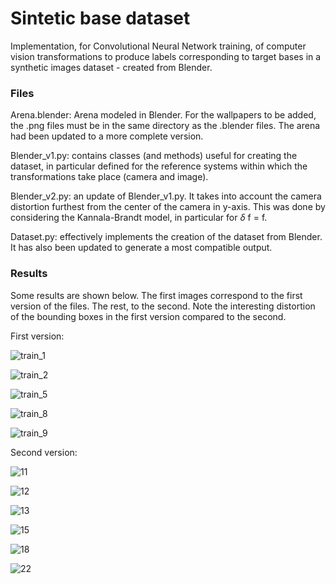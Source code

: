 # Sintetic base dataset

Implementation, for Convolutional Neural Network training, of computer vision transformations to produce labels corresponding to target bases in a synthetic images dataset - created from Blender.

### Files

Arena.blender: Arena modeled in Blender. For the wallpapers to be added, the .png files must be in the same directory as the .blender files. The arena had been updated to a more complete version.

Blender_v1.py: contains classes (and methods) useful for creating the dataset, in particular defined for the reference systems within which the transformations take place (camera and image).

Blender_v2.py: an update of Blender_v1.py. It takes into account the camera distortion furthest from the center of the camera in y-axis. This was done by considering the Kannala-Brandt model, in particular for $\delta$ f = f.

Dataset.py: effectively implements the creation of the dataset from Blender. It has also been updated to generate a most compatible output.

### Results

Some results are shown below. The first images correspond to the first version of the files. The rest, to the second.
Note the interesting distortion of the bounding boxes in the first version compared to the second.

First version:

![train_1](https://github.com/user-attachments/assets/0eb29701-cd28-4fdd-bbac-780ad6f08f01)

![train_2](https://github.com/user-attachments/assets/b2bc2309-126a-4ba3-aeff-d4dd3a832c9b)

![train_5](https://github.com/user-attachments/assets/fd9c7f7e-761d-4d66-883d-16bf05c5bc64)

![train_8](https://github.com/user-attachments/assets/43552b49-095d-421d-b027-60ebe3c90246)

![train_9](https://github.com/user-attachments/assets/59161948-21da-45bb-8f08-361818339f88)

Second version:

![11](https://github.com/user-attachments/assets/88ba779d-8876-4599-8b4a-46cfdded6791)

![12](https://github.com/user-attachments/assets/1255e31e-0ef7-487d-abda-04d525b234f0)

![13](https://github.com/user-attachments/assets/7c0e3d94-161a-4bc5-b6e4-3ad7d42d6987)

![15](https://github.com/user-attachments/assets/f2f801ef-f41c-4aa9-8ea0-47328762a9bb)

![18](https://github.com/user-attachments/assets/3866dca4-344a-4b6d-bf5c-017c2197109a)

![22](https://github.com/user-attachments/assets/52d8d574-526a-4573-b8ca-41239aade917)

